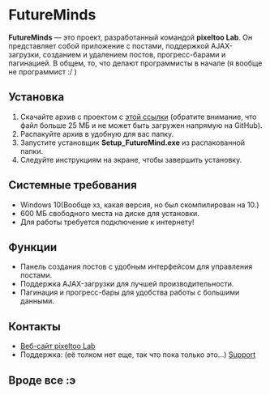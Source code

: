 # FutureMinds

**FutureMinds** — это проект, разработанный командой **pixeltoo Lab**. Он представляет собой  приложение с постами, поддержкой AJAX-загрузки, созданием и удалением постов, прогресс-барами и пагинацией. В общем, то, что делают программисты в начале (я вообще не программист :/ )

## Установка

1. Скачайте архив с проектом с [этой ссылки]([https://.zip](https://futureminds.pixeltoo.ru/ass/app/index.html)) (обратите внимание, что файл больше 25 МБ и не может быть загружен напрямую на GitHub).
2. Распакуйте архив в удобную для вас папку.
3. Запустите установщик **Setup_FutureMind.exe** из распакованной папки.
4. Следуйте инструкциям на экране, чтобы завершить установку.

## Системные требования

- Windows 10(Вообще хз, какая версия, но был скомпилирован на 10.)
- 600 МБ свободного места на диске для установки.
- Для работы требуется подключение к интернету!

## Функции

- Панель создания постов с удобным интерфейсом для управления постами.
- Поддержка AJAX-загрузки для лучшей производительности.
- Пагинация и прогресс-бары для удобства работы с большими данными.

## Контакты

- [Веб-сайт pixeltoo Lab](https://pixeltoo.ru)
- Поддержка: (её толком нет еще, так что пока только это...) [Support](https://futureminds.pixeltoo.ru/help/support.php)
## Вроде все :э
